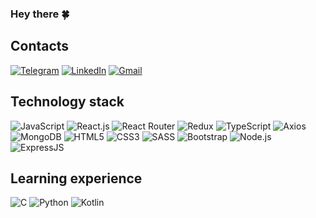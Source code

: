 ### Hey there 🍀

## Contacts
[![Telegram](https://img.shields.io/badge/-Telegram-090909?style=for-the-badge&logo=telegram&logoColor=27A0D9)](https://t.me/cataliine)
[![LinkedIn](https://img.shields.io/badge/-LinkedIn-090909?style=for-the-badge&logo=linkedin&logoColor=007BB6)](https://www.linkedin.com/in/shelygina)
[![Gmail](https://img.shields.io/badge/-Gmail-090909?style=for-the-badge&logo=gmail&logoColor=FF0000)](mailto:e.shelygina@alumni.nsu.ru)

## Technology stack
![JavaScript](https://img.shields.io/badge/-JavaScript-090909?style=for-the-badge&logo=JavaScript&logoColor=E9D54D)
![React.js](https://img.shields.io/badge/-React.js-090909?style=for-the-badge&logo=React&logoColor=61DAFB)
![React Router](https://img.shields.io/badge/React_Router-090909?style=for-the-badge&logo=React_Router&logoColor=CA4245)
![Redux](https://img.shields.io/badge/Redux-090909?style=for-the-badge&logo=Redux&logoColor=764ABC)
![TypeScript](https://img.shields.io/badge/TypeScript-090909?style=for-the-badge&logo=TypeScript)
![Axios](https://img.shields.io/badge/Axios-090909?style=for-the-badge&logo=Axios&logoColor=5A29E4)
![MongoDB](https://img.shields.io/badge/-MongoDB-090909?style=for-the-badge&logo=MongoDB)
![HTML5](https://img.shields.io/badge/-HTML5-090909?style=for-the-badge&logo=HTML5&logoColor=E34F26)
![CSS3](https://img.shields.io/badge/-CSS3-090909?style=for-the-badge&logo=CSS3&logoColor=1572B6)
![SASS](https://img.shields.io/badge/-Sass-090909?style=for-the-badge&logo=SASS&logoColor=CC6699)
![Bootstrap](https://img.shields.io/badge/-Bootstrap-090909?style=for-the-badge&logo=Bootstrap&logoColor=7952B3)
![Node.js](https://img.shields.io/badge/Node.js-090909?style=for-the-badge&logo=node.js&logoColor=339933)
![ExpressJS](https://img.shields.io/badge/Express.js-090909?style=for-the-badge&logo=Express&logoColor=FFF)

## Learning experience
![C](https://img.shields.io/badge/-090909?style=for-the-badge&logo=C&logoColor=A8B9CC)
![Python](https://img.shields.io/badge/Python-090909?style=for-the-badge&logo=Python&logoColor=3776AB)
![Kotlin](https://img.shields.io/badge/Kotlin-090909?style=for-the-badge&logo=Kotlin&logoColor=7F52FF)

